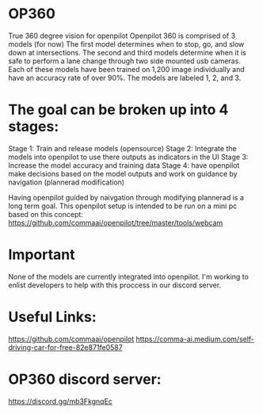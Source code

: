 # OP360
True 360 degree vision for openpilot 
Openpilot 360 is comprised of 3 models (for now) 
The first model determines when to stop, go, and slow down at intersections. 
The second and third models determine when it is safe to perform a lane change through two side mounted usb cameras. 
Each of these models have been trained on 1,200 image individually and have an accuracy rate of over 90%. 
The models are labeled 1, 2, and 3. 

# The goal can be broken up into 4 stages: 
Stage 1: Train and release models (opensource)
Stage 2: Integrate the models into openpilot to use there outputs as indicators in the UI 
Stage 3: Increase the model accuracy and training data
Stage 4: have openpilot make decisions based on the model outputs and work on guidance by navigation (plannerad modification)

Having openpilot guided by naivgation through modifying plannerad is a long term goal. 
This openpilot setup is intended to be run on a mini pc based on this concept: 
https://github.com/commaai/openpilot/tree/master/tools/webcam 

# Important 
None of the models are currently integrated into openpilot. I'm working to enlist developers to help with this proccess in our discord server. 

# Useful Links: 
https://github.com/commaai/openpilot
https://comma-ai.medium.com/self-driving-car-for-free-82e871fe0587

# OP360 discord server: 
https://discord.gg/mb3FkgnqEc 



